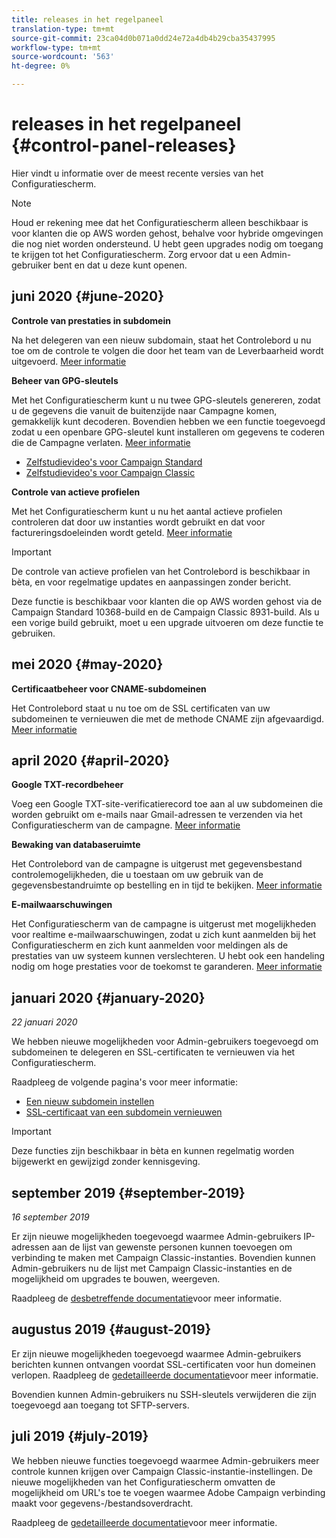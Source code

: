 ```yaml
---
title: releases in het regelpaneel
translation-type: tm+mt
source-git-commit: 23ca04d0b071a0dd24e72a4db4b29cba35437995
workflow-type: tm+mt
source-wordcount: '563'
ht-degree: 0%

---
```



# releases in het regelpaneel {#control-panel-releases}

Hier vindt u informatie over de meest recente versies van het Configuratiescherm.

>[!NOTE]
>
>Houd er rekening mee dat het Configuratiescherm alleen beschikbaar is voor klanten die op AWS worden gehost, behalve voor hybride omgevingen die nog niet worden ondersteund. U hebt geen upgrades nodig om toegang te krijgen tot het Configuratiescherm. Zorg ervoor dat u een Admin-gebruiker bent en dat u deze kunt openen.

## juni 2020 {#june-2020}

**Controle van prestaties in subdomein**

Na het delegeren van een nieuw subdomain, staat het Controlebord u nu toe om de controle te volgen die door het team van de Leverbaarheid wordt uitgevoerd. [Meer informatie](subdomains-certificates/using/setting-up-new-subdomain.md)

**Beheer van GPG-sleutels**

Met het Configuratiescherm kunt u nu twee GPG-sleutels genereren, zodat u de gegevens die vanuit de buitenzijde naar Campagne komen, gemakkelijk kunt decoderen. Bovendien hebben we een functie toegevoegd zodat u een openbare GPG-sleutel kunt installeren om gegevens te coderen die de Campagne verlaten. [Meer informatie](instances-settings/using/gpg-keys-management.md)
* [Zelfstudievideo&#39;s voor Campaign Standard](https://docs.adobe.com/content/help/en/campaign-standard-learn/tutorials/administrating/control-panel/gpg-key-management/gpg-key-management-overview.html)
* [Zelfstudievideo&#39;s voor Campaign Classic](https://docs.adobe.com/content/help/en/campaign-classic-learn/tutorials/administrating/control-panel-acc/gpg-key-management/gpg-key-management-overview.html)

**Controle van actieve profielen**

Met het Configuratiescherm kunt u nu het aantal actieve profielen controleren dat door uw instanties wordt gebruikt en dat voor factureringsdoeleinden wordt geteld. [Meer informatie](performance-monitoring/using/active-profiles-monitoring.md)

>[!IMPORTANT]
>
>De controle van actieve profielen van het Controlebord is beschikbaar in bèta, en voor regelmatige updates en aanpassingen zonder bericht.
>
>Deze functie is beschikbaar voor klanten die op AWS worden gehost via de Campaign Standard 10368-build en de Campaign Classic 8931-build. Als u een vorige build gebruikt, moet u een upgrade uitvoeren om deze functie te gebruiken.

## mei 2020 {#may-2020}

**Certificaatbeheer voor CNAME-subdomeinen**

Het Controlebord staat u nu toe om de SSL certificaten van uw subdomeinen te vernieuwen die met de methode CNAME zijn afgevaardigd. [Meer informatie](subdomains-certificates/using/renewing-subdomain-certificate.md)

## april 2020 {#april-2020}

**Google TXT-recordbeheer**

Voeg een Google TXT-site-verificatierecord toe aan al uw subdomeinen die worden gebruikt om e-mails naar Gmail-adressen te verzenden via het Configuratiescherm van de campagne. [Meer informatie](subdomains-certificates/using/managing-txt-records.md)

**Bewaking van databaseruimte**

Het Controlebord van de campagne is uitgerust met gegevensbestand controlemogelijkheden, die u toestaan om uw gebruik van de gegevensbestandruimte op bestelling en in tijd te bekijken. [Meer informatie](performance-monitoring/using/database-monitoring.md)

**E-mailwaarschuwingen**

Het Configuratiescherm van de campagne is uitgerust met mogelijkheden voor realtime e-mailwaarschuwingen, zodat u zich kunt aanmelden bij het Configuratiescherm en zich kunt aanmelden voor meldingen als de prestaties van uw systeem kunnen verslechteren. U hebt ook een handeling nodig om hoge prestaties voor de toekomst te garanderen. [Meer informatie](performance-monitoring/using/email-alerting.md)

## januari 2020 {#january-2020}

*22 januari 2020*

We hebben nieuwe mogelijkheden voor Admin-gebruikers toegevoegd om subdomeinen te delegeren en SSL-certificaten te vernieuwen via het Configuratiescherm.

Raadpleeg de volgende pagina&#39;s voor meer informatie:
* [Een nieuw subdomein instellen](subdomains-certificates/using/setting-up-new-subdomain.md)
* [SSL-certificaat van een subdomein vernieuwen](subdomains-certificates/using/renewing-subdomain-certificate.md)

>[!IMPORTANT]
>
>Deze functies zijn beschikbaar in bèta en kunnen regelmatig worden bijgewerkt en gewijzigd zonder kennisgeving.

## september 2019 {#september-2019}

*16 september 2019*

Er zijn nieuwe mogelijkheden toegevoegd waarmee Admin-gebruikers IP-adressen aan de lijst van gewenste personen kunnen toevoegen om verbinding te maken met Campaign Classic-instanties.
Bovendien kunnen Admin-gebruikers nu de lijst met Campaign Classic-instanties en de mogelijkheid om upgrades te bouwen, weergeven.

Raadpleeg de [desbetreffende documentatie](instances-settings/using/ip-allow-listing-instance-access.md)voor meer informatie.

## augustus 2019 {#august-2019}

Er zijn nieuwe mogelijkheden toegevoegd waarmee Admin-gebruikers berichten kunnen ontvangen voordat SSL-certificaten voor hun domeinen verlopen. Raadpleeg de [gedetailleerde documentatie](subdomains-certificates/using/monitoring-ssl-certificates.md)voor meer informatie.

Bovendien kunnen Admin-gebruikers nu SSH-sleutels verwijderen die zijn toegevoegd aan toegang tot SFTP-servers.

## juli 2019 {#july-2019}

We hebben nieuwe functies toegevoegd waarmee Admin-gebruikers meer controle kunnen krijgen over Campaign Classic-instantie-instellingen. De nieuwe mogelijkheden van het Configuratiescherm omvatten de mogelijkheid om URL&#39;s toe te voegen waarmee Adobe Campaign verbinding maakt voor gegevens-/bestandsoverdracht.

Raadpleeg de [gedetailleerde documentatie](instances-settings/using/url-permissions.md)voor meer informatie.

